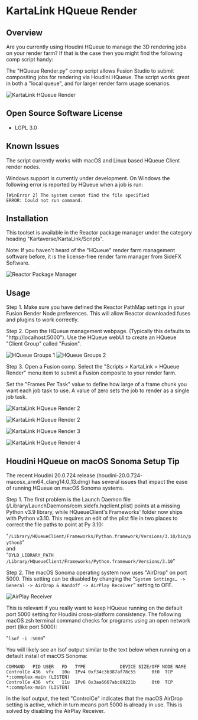 # KartaLink HQueue Render

## Overview

Are you currently using Houdini HQueue to manage the 3D rendering jobs on your render farm? If that is the case then you might find the following comp script handy:

The "HQueue Render.py" comp script allows Fusion Studio to submit compositing jobs for rendering via Houdini HQueue. The script works great in both a "local queue", and for larger render farm usage scenarios.

![KartaLink HQueue Render](Images/KartaLink-Submit-Fusion-Comps-to-Houdini-HQueue.png)

## Open Source Software License

- LGPL 3.0

## Known Issues

The script currently works with macOS and Linux based HQueue Client render nodes.

Windows support is currently under development. On Windows the following error is reported by HQueue when a job is run:

	[WinError 2] The system cannot find the file specified 
	ERROR: Could not run command.

## Installation

This toolset is available in the Reactor package manager under the category heading "Kartaverse/KartaLink/Scripts".

Note: If you haven't heard of the "HQueue" render farm management software before, it is the license-free render farm manager from SideFX Software.

![Reactor Package Manager](Images/KartaLink-HQueue-Render-Reactor-Package-Manager.png)

## Usage

Step 1. Make sure you have defined the Reactor PathMap settings in your Fusion Render Node preferences. This will allow Reactor downloaded fuses and plugins to work correctly.

Step 2. Open the HQueue management webpage. (Typically this defaults to "http://localhost:5000"). Use the HQueue webUI to create an HQueue "Client Group" called "Fusion".

![HQueue Groups 1](Images/HQueue-Groups-1.png)
![HQueue Groups 2](Images/HQueue-Groups-2.png)

Step 3. Open a Fusion comp. Select the "Scripts > KartaLink > HQueue Render" menu item to submit a Fusion composite to your render farm.

Set the "Frames Per Task" value to define how large of a frame chunk you want each job task to use. A value of zero sets the job to render as a single job task.

![KartaLink HQueue Render 2](Images/HQueue-WebUI-1.png)

![KartaLink HQueue Render 2](Images/HQueue-WebUI-2.png)

![KartaLink HQueue Render 3](Images/HQueue-WebUI-3.png)

![KartaLink HQueue Render 4](Images/HQueue-WebUI-4.png)


## Houdini HQueue on macOS Sonoma Setup Tip

The recent Houdini 20.0.724 release (houdini-20.0.724-macosx_arm64_clang14.0_13.dmg) has several issues that impact the ease of running HQueue on macOS Sonoma systems.


Step 1. The first problem is the Launch Daemon file (/Library/LaunchDaemons/com.sidefx.hqclient.plist) points at a missing Python v3.9 library, while HQueueClient's Frameworks' folder now ships with Python v3.10. This requires an edit of the plist file in two places to correct the file paths to point at Py 3.10:

"`/Library/HQueueClient/Frameworks/Python.framework/Versions/3.10/bin/python3`"  
and  
"`DYLD_LIBRARY_PATH /Library/HQueueClient/Frameworks/Python.framework/Versions/3.10`"  


Step 2. The macOS Sonoma operating system now uses "AirDrop" on port 5000. This setting can be disabled by changing the "`System Settings… -> General -> AirDrop & Handoff -> AirPlay Receiver`" setting to OFF.

![AirPlay Receiver](Images/hqueue_airplay_receiver_uses_port_5000.png)

 This is relevant if you really want to keep HQueue running on the default port 5000 setting for Houdini cross-platform consistency.
The following macOS zsh terminal command checks for programs using an open network port (like port 5000):

"`lsof -i :5000`"

You will likely see an lsof output similar to the text below when running on a default install of macOS Sonoma:

	COMMAND   PID USER   FD   TYPE             DEVICE SIZE/OFF NODE NAME
	ControlCe 436  vfx   10u  IPv4 0xf34c3b387af78c55      0t0  TCP *:commplex-main (LISTEN)
	ControlCe 436  vfx   11u  IPv6 0x3aa6667abc89221b      0t0  TCP *:commplex-main (LISTEN)

In the Isof output, the text "ControlCe" indicates that the macOS AirDrop setting is active, which in turn means port 5000 is already in use. This is solved by disabling the AirPlay Receiver.